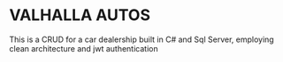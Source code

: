 # VALHALLA AUTOS

This is a CRUD for a car dealership built in C# and Sql Server, employing clean architecture and jwt authentication

